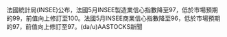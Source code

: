 法國統計局(INSEE)公布，法國5月INSEE製造業信心指數降至97，低於市場預期的99，前值向上修訂至100。法國5月INSEE商業信心指數降至96，低於市場預期的97，前值向上修訂至97。(da/u)AASTOCKS新聞